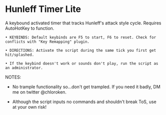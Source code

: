 # Hunleff Timer Lite

A keybound activated timer that tracks Hunleff's attack style cycle. Requires AutoHotKey to function.

	• KEYBINDS: Default keybinds are F5 to start, F6 to reset. Check for conflicts with "Key Remapping" plugin.
  
	• DIRECTIONS: Activate the script during the same tick you first get hit/splashed.
	
	• If the keybind doesn't work or sounds don't play, run the script as an administrator.
  
NOTES:

- No trample functionality so...don't get trampled. If you need it badly, DM me on twitter @chloroken.

- Although the script inputs no commands and shouldn't break ToS, use at your own risk!
